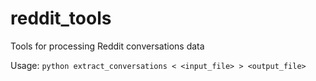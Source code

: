 # reddit_tools
Tools for processing Reddit conversations data

Usage: `python extract_conversations < <input_file> > <output_file>`
